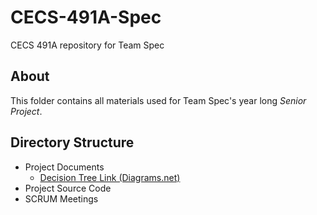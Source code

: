 # CECS-491A-Spec

CECS 491A repository for Team Spec

## About

This folder contains all materials used for Team Spec's year long _Senior Project_.

## Directory Structure

- Project Documents
  - [Decision Tree Link (Diagrams.net)](https://drive.google.com/file/d/10N92Y1gGMscDzqNXaRc9sMie24bhFo08/view?usp=sharing)
- Project Source Code
- SCRUM Meetings
